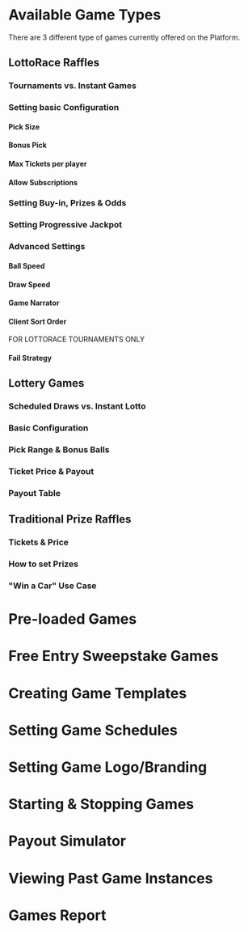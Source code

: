 <!-- TITLE: Games -->
<!-- SUBTITLE: A quick summary of Games -->

# Available Game Types

There are 3 different type of games currently offered on the Platform.

## LottoRace Raffles

### Tournaments vs. Instant Games

### Setting basic Configuration

#### Pick Size 
#### Bonus Pick 
#### Max Tickets per player
#### Allow Subscriptions






### Setting Buy-in, Prizes & Odds

### Setting Progressive Jackpot



### Advanced Settings

#### Ball Speed
#### Draw Speed
#### Game Narrator
#### Client Sort Order

FOR LOTTORACE TOURNAMENTS ONLY
#### Fail Strategy 



## Lottery Games

### Scheduled Draws vs. Instant Lotto
### Basic Configuration
### Pick Range & Bonus Balls
### Ticket Price & Payout
### Payout Table

## Traditional Prize Raffles

### Tickets & Price
### How to set Prizes 
### "Win a Car" Use Case

# Pre-loaded Games
# Free Entry Sweepstake Games
# Creating Game Templates
# Setting Game Schedules
# Setting Game Logo/Branding
# Starting & Stopping Games
# Payout Simulator
# Viewing Past Game Instances
# Games Report





